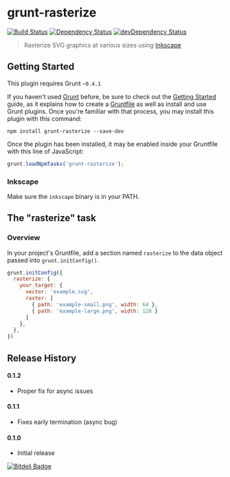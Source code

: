# grunt-rasterize

[![Build Status](https://travis-ci.org/logankoester/grunt-rasterize.png?branch=master)](https://travis-ci.org/logankoester/grunt-rasterize)
[![Dependency Status](https://david-dm.org/logankoester/grunt-rasterize.png)](https://david-dm.org/logankoester/grunt-rasterize)
[![devDependency Status](https://david-dm.org/logankoester/grunt-rasterize/dev-status.png)](https://david-dm.org/logankoester/grunt-rasterize#info=devDependencies)

> Rasterize SVG graphics at various sizes using [Inkscape](http://inkscape.org/)

## Getting Started
This plugin requires Grunt `~0.4.1`

If you haven't used [Grunt](http://gruntjs.com/) before, be sure to check out the [Getting Started](http://gruntjs.com/getting-started) guide, as it explains how to create a [Gruntfile](http://gruntjs.com/sample-gruntfile) as well as install and use Grunt plugins. Once you're familiar with that process, you may install this plugin with this command:

```shell
npm install grunt-rasterize --save-dev
```

Once the plugin has been installed, it may be enabled inside your Gruntfile with this line of JavaScript:

```js
grunt.loadNpmTasks('grunt-rasterize');
```
### Inkscape

Make sure the `inkscape` binary is in your PATH.

## The "rasterize" task

### Overview
In your project's Gruntfile, add a section named `rasterize` to the data object passed into `grunt.initConfig()`.

```js
grunt.initConfig({
  rasterize: {
    your_target: {
      vector: 'example.svg',
      raster: [
        { path: 'example-small.png', width: 64 },
        { path: 'example-large.png', width: 128 }
      ]
    },
  },
})
```

## Release History

#### 0.1.2

* Proper fix for async issues

#### 0.1.1

* Fixes early termination (async bug)

#### 0.1.0

* Initial release


[![Bitdeli Badge](https://d2weczhvl823v0.cloudfront.net/logankoester/grunt-rasterize/trend.png)](https://bitdeli.com/free "Bitdeli Badge")

